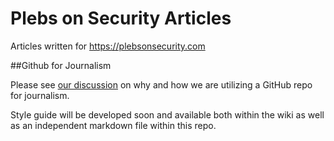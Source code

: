 Plebs on Security Articles
==========================

Articles written for https://plebsonsecurity.com

##Github for Journalism

Please see [our discussion](/Github_for_Journalism.md) on why and how we are utilizing a GitHub repo for journalism.

Style guide will be developed soon and available both within the wiki as well as an independent markdown file within this repo.
